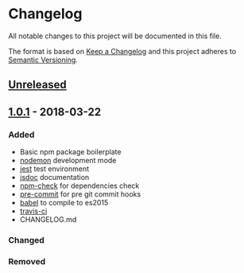 # Changelog
All notable changes to this project will be documented in this file.

The format is based on [Keep a Changelog](http://keepachangelog.com/en/1.0.0/)
and this project adheres to [Semantic Versioning](http://semver.org/spec/v2.0.0.html).

## [Unreleased]

## [1.0.1] - 2018-03-22
### Added
- Basic npm package boilerplate
- [nodemon](https://github.com/remy/nodemon) development mode
- [jest](https://facebook.github.io/jest/) test environment
- [jsdoc](http://usejsdoc.org/) documentation
- [npm-check](https://www.npmjs.com/package/npm-check) for dependencies check
- [pre-commit](https://www.npmjs.com/package/pre-commit) for pre git commit hooks
- [babel](https://babeljs.io/) to compile to es2015
- [travis-ci](https://travis-ci.org/)
- CHANGELOG.md

### Changed

### Removed

[Unreleased]: https://github.com/mbaertschi/npm-node-boilerplate/compare/v1.0.1...HEAD
[1.0.1]: https://github.com/mbaertschi/npm-node-boilerplate/compare/v1.0.0...v1.0.1

